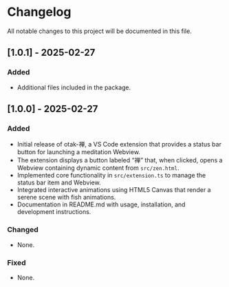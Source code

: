 # Changelog

All notable changes to this project will be documented in this file.

## [1.0.1] - 2025-02-27
### Added
- Additional files included in the package.

## [1.0.0] - 2025-02-27
### Added
- Initial release of otak-禅, a VS Code extension that provides a status bar button for launching a meditation Webview.
- The extension displays a button labeled “禅” that, when clicked, opens a Webview containing dynamic content from `src/zen.html`.
- Implemented core functionality in `src/extension.ts` to manage the status bar item and Webview.
- Integrated interactive animations using HTML5 Canvas that render a serene scene with fish animations.
- Documentation in README.md with usage, installation, and development instructions.

### Changed
- None.

### Fixed
- None.
